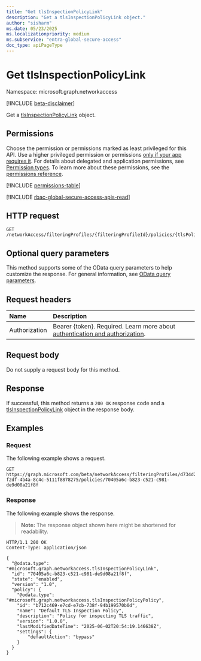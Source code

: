 ```yaml
---
title: "Get tlsInspectionPolicyLink"
description: "Get a tlsInspectionPolicyLink object."
author: "sisharm"
ms.date: 05/23/2025
ms.localizationpriority: medium
ms.subservice: "entra-global-secure-access"
doc_type: apiPageType
---
```


# Get tlsInspectionPolicyLink

Namespace: microsoft.graph.networkaccess

[!INCLUDE [beta-disclaimer](../../includes/beta-disclaimer.md)]

Get a [tlsInspectionPolicyLink](../resources/networkaccess-tlsinspectionpolicylink.md) object.

## Permissions

Choose the permission or permissions marked as least privileged for this API. Use a higher privileged permission or permissions [only if your app requires it](/graph/permissions-overview#best-practices-for-using-microsoft-graph-permissions). For details about delegated and application permissions, see [Permission types](/graph/permissions-overview#permission-types). To learn more about these permissions, see the [permissions reference](/graph/permissions-reference).


<!-- {
  "blockType": "permissions",
  "name": "networkaccess-tlsinspectionpolicylink-get-permissions"
}
-->
[!INCLUDE [permissions-table](../includes/permissions/networkaccess-tlsinspectionpolicylink-get-permissions.md)]

[!INCLUDE [rbac-global-secure-access-apis-read](../includes/rbac-for-apis/rbac-global-secure-access-apis-read.md)]

## HTTP request

<!-- {
  "blockType": "ignored"
}
-->
``` http
GET /networkAccess/filteringProfiles/{filteringProfileId}/policies/{tlsPolicyLinkId}
```

## Optional query parameters

This method supports some of the OData query parameters to help customize the response. For general information, see [OData query parameters](/graph/query-parameters).

## Request headers

|Name|Description|
|:---|:---|
|Authorization|Bearer {token}. Required. Learn more about [authentication and authorization](/graph/auth/auth-concepts).|

## Request body

Do not supply a request body for this method.

## Response

If successful, this method returns a `200 OK` response code and a [tlsInspectionPolicyLink](../resources/networkaccess-tlsinspectionpolicylink.md) object in the response body.

## Examples

### Request

The following example shows a request.
<!-- {
  "blockType": "request",
  "name": "get_tlsinspectionpolicylink",
  "sampleKeys": ["d734d2de-f2df-4b4a-8c4c-5111f8878275"]
}
-->
``` http
GET https://graph.microsoft.com/beta/networkAccess/filteringProfiles/d734d2de-f2df-4b4a-8c4c-5111f8878275/policies/70405a6c-b823-c521-c981-de9d08a21f8f
```

### Response

The following example shows the response.
>**Note:** The response object shown here might be shortened for readability.
<!-- {
  "blockType": "response",
  "truncated": true,
  "@odata.type": "microsoft.graph.networkaccess.tlsInspectionPolicyLink"
}
-->
``` http
HTTP/1.1 200 OK
Content-Type: application/json

{
  "@odata.type": "#microsoft.graph.networkaccess.tlsInspectionPolicyLink",
  "id": "70405a6c-b823-c521-c981-de9d08a21f8f",
  "state": "enabled",
  "version": "1.0",
  "policy": {
    "@odata.type": "#microsoft.graph.networkaccess.tlsInspectionPolicyPolicy",
    "id": "b712c469-e7cd-e7cb-738f-94b199570b0d",
    "name": "Default TLS Inspection Policy",
    "description": "Policy for inspecting TLS traffic",
    "version": "1.0.0",
    "lastModifiedDateTime": "2025-06-02T20:54:19.146638Z",
    "settings": {
        "defaultAction": "bypass"
    }
  }
}
```
